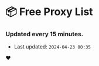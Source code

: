 # :package: Free Proxy List
### Updated every 15 minutes.

- Last updated: `2024-04-23 00:35`

:heart:
